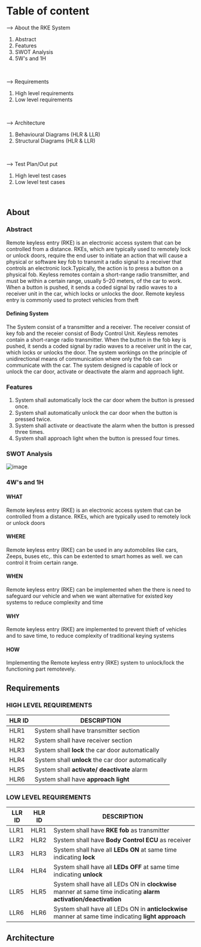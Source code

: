 # Table of content

 --> About the RKE System 
 1) Abstract
 2) Features
 3) SWOT Analysis
 4) 5W's and 1H
 <br>
 
--> Requirements 

 1) High level requirements   
 2) Low level requirements
<br>

--> Architecture 
1) Behavioural Diagrams (HLR & LLR)
2) Structural Diagrams  (HLR & LLR)
<br>

--> Test Plan/Out put
1) High level test cases
2) Low level test cases
<br>

## About
### Abstract
Remote keyless entry (RKE) is an electronic access system that can be controlled from a distance. RKEs, which are typically used to remotely lock or unlock doors, require the end user to initiate an action that will cause a physical or software key fob to transmit a radio signal to a receiver that controls an electronic lock.Typically, the action is to press a button on a physical fob. Keyless remotes contain a short-range radio transmitter, and must be within a certain range, usually 5–20 meters, of the car to work. When a button is pushed, it sends a coded signal by radio waves to a receiver unit in the car, which locks or unlocks the door. Remote keyless entry is commonly used to protect vehicles from theft
#### Defining System
The System consist of a transmitter and a receiver. The receiver consist of key fob and the receier consist of Body Control Unit. Keyless remotes contain a short-range radio transmitter. When the button in the fob key is pushed, it sends a coded signal by radio waves to a receiver unit in the car, which locks or unlocks the door. The system workings on the principle of unidirectional means of communication where only the fob can communicate with the car. The system designed is capable of lock or unlock the car door, activate or deactivate the alarm and approach light.

### Features
1. System shall automatically lock the car door whem the button is pressed once.
2. System shall automatically unlock the car door when the button is pressed twice.
3. System shall activate or deactivate the alarm when the button is pressed three times.
4. System shall approach light when the button is pressed four times.

### SWOT Analysis
![image](https://user-images.githubusercontent.com/98815258/157868520-2a0d6e08-15de-4839-9425-5ccda9adcacc.png)

### 4W's and 1H
#### WHAT
Remote keyless entry (RKE) is an electronic access system that can be controlled from a distance. RKEs, which are typically used to remotely lock or unlock doors

#### WHERE
Remote keyless entry (RKE) can be used in any automobiles like cars, Zeeps, buses etc,. this can be extented to smart homes as well. we can control it froim certain range.

#### WHEN
Remote keyless entry (RKE) can be implemented when the there is need to safeguard our vehicle and when we want alternative for existed key systems to reduce complexity and time

#### WHY
Remote keyless entry (RKE) are implemented to prevent thieft of vehicles and to save time, to reduce complexity of traditional keying systems

#### HOW
Implementing the Remote keyless entry (RKE) system to unlock/lock the functioning part remotevely.

## Requirements
###  HIGH LEVEL REQUIREMENTS

|**HLR ID**| **DESCRIPTION**
-|-
HLR1| System shall have transmitter section |
HLR2| System shall have receiver section |
HLR3| System shall **lock** the car door automatically |
HLR4|  System shall **unlock** the car door automatically |
HLR5| System shall **activate/ deactivate** alarm |
HLR6| System shall have **approach light** |

###   LOW LEVEL REQUIREMENTS
|**LLR ID**| **HLR ID**| **DESCRIPTION** |
|-|-|-
LLR1| HLR1| System shall have **RKE fob** as transmitter |
LLR2| HLR2| System shall have **Body Control ECU** as receiver |
LLR3|HLR3| System shall have all **LEDs ON** at same time indicating **lock** |
LLR4| HLR4| System shall have all **LEDs OFF** at same time indicating **unlock**
LLR5|HLR5| System shall have all LEDs ON in **clockwise** manner at same time indicating **alarm activation/deactivation** |
LLR6|HLR6| System shall have all LEDs ON in **anticlockwise** manner at same time indicating **light approach** |

## Architecture
